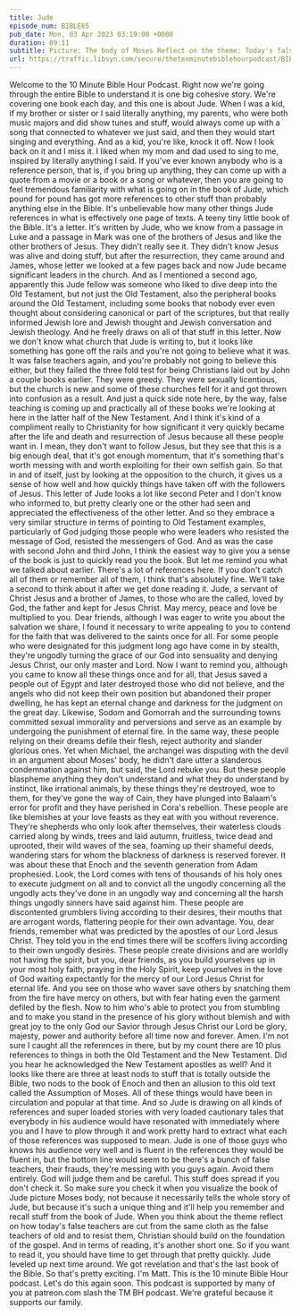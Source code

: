 ```yaml
---
title: Jude
episode_num: BIBLE65
pub_date: Mon, 03 Apr 2023 03:19:00 +0000
duration: 09:11
subtitle: Picture: The body of Moses Reflect on the theme: Today's false teachers are cut from the same cloth, and to resist them, build on the foundation of the Gospel. If you don't have time to read it all: Let Matt read it to you! Thanks to everyone who...
url: https://traffic.libsyn.com/secure/thetenminutebiblehourpodcast/BIBLE65_-_Jude.mp3
---
```


 Welcome to the 10 Minute Bible Hour Podcast. Right now we're going through the entire Bible to understand it is one big cohesive story. We're covering one book each day, and this one is about Jude. When I was a kid, if my brother or sister or I said literally anything, my parents, who were both music majors and did show tunes and stuff, would always come up with a song that connected to whatever we just said, and then they would start singing and everything. And as a kid, you're like, knock it off. Now I look back on it and I miss it. I liked when my mom and dad used to sing to me, inspired by literally anything I said. If you've ever known anybody who is a reference person, that is, if you bring up anything, they can come up with a quote from a movie or a book or a song or whatever, then you are going to feel tremendous familiarity with what is going on in the book of Jude, which pound for pound has got more references to other stuff than probably anything else in the Bible. It's unbelievable how many other things Jude references in what is effectively one page of texts. A teeny tiny little book of the Bible. It's a letter. It's written by Jude, who we know from a passage in Luke and a passage in Mark was one of the brothers of Jesus and like the other brothers of Jesus. They didn't really see it. They didn't know Jesus was alive and doing stuff, but after the resurrection, they came around and James, whose letter we looked at a few pages back and now Jude became significant leaders in the church. And as I mentioned a second ago, apparently this Jude fellow was someone who liked to dive deep into the Old Testament, but not just the Old Testament, also the peripheral books around the Old Testament, including some books that nobody ever even thought about considering canonical or part of the scriptures, but that really informed Jewish lore and Jewish thought and Jewish conversation and Jewish theology. And he freely draws on all of that stuff in this letter. Now we don't know what church that Jude is writing to, but it looks like something has gone off the rails and you're not going to believe what it was. It was false teachers again, and you're probably not going to believe this either, but they failed the three fold test for being Christians laid out by John a couple books earlier. They were greedy. They were sexually licentious, but the church is new and some of these churches fell for it and got thrown into confusion as a result. And just a quick side note here, by the way, false teaching is coming up and practically all of these books we're looking at here in the latter half of the New Testament. And I think it's kind of a compliment really to Christianity for how significant it very quickly became after the life and death and resurrection of Jesus because all these people want in. I mean, they don't want to follow Jesus, but they see that this is a big enough deal, that it's got enough momentum, that it's something that's worth messing with and worth exploiting for their own selfish gain. So that in and of itself, just by looking at the opposition to the church, it gives us a sense of how well and how quickly things have taken off with the followers of Jesus. This letter of Jude looks a lot like second Peter and I don't know who informed to, but pretty clearly one or the other had seen and appreciated the effectiveness of the other letter. And so they embrace a very similar structure in terms of pointing to Old Testament examples, particularly of God judging those people who were leaders who resisted the message of God, resisted the messengers of God. And as was the case with second John and third John, I think the easiest way to give you a sense of the book is just to quickly read you the book. But let me remind you what we talked about earlier. There's a lot of references here. If you don't catch all of them or remember all of them, I think that's absolutely fine. We'll take a second to think about it after we get done reading it. Jude, a servant of Christ Jesus and a brother of James, to those who are the called, loved by God, the father and kept for Jesus Christ. May mercy, peace and love be multiplied to you. Dear friends, although I was eager to write you about the salvation we share, I found it necessary to write appealing to you to contend for the faith that was delivered to the saints once for all. For some people who were designated for this judgment long ago have come in by stealth, they're ungodly turning the grace of our God into sensuality and denying Jesus Christ, our only master and Lord. Now I want to remind you, although you came to know all these things once and for all, that Jesus saved a people out of Egypt and later destroyed those who did not believe, and the angels who did not keep their own position but abandoned their proper dwelling, he has kept an eternal change and darkness for the judgment on the great day. Likewise, Sodom and Gomorrah and the surrounding towns committed sexual immorality and perversions and serve as an example by undergoing the punishment of eternal fire. In the same way, these people relying on their dreams defile their flesh, reject authority and slander glorious ones. Yet when Michael, the archangel was disputing with the devil in an argument about Moses' body, he didn't dare utter a slanderous condemnation against him, but said, the Lord rebuke you. But these people blaspheme anything they don't understand and what they do understand by instinct, like irrational animals, by these things they're destroyed, woe to them, for they've gone the way of Cain, they have plunged into Balaam's error for profit and they have perished in Cora's rebellion. These people are like blemishes at your love feasts as they eat with you without reverence. They're shepherds who only look after themselves, their waterless clouds carried along by winds, trees and laid autumn, fruitless, twice dead and uprooted, their wild waves of the sea, foaming up their shameful deeds, wandering stars for whom the blackness of darkness is reserved forever. It was about these that Enoch and the seventh generation from Adam prophesied. Look, the Lord comes with tens of thousands of his holy ones to execute judgment on all and to convict all the ungodly concerning all the ungodly acts they've done in an ungodly way and concerning all the harsh things ungodly sinners have said against him. These people are discontented grumblers living according to their desires, their mouths that are arrogant words, flattering people for their own advantage. You, dear friends, remember what was predicted by the apostles of our Lord Jesus Christ. They told you in the end times there will be scoffers living according to their own ungodly desires. These people create divisions and are worldly not having the spirit, but you, dear friends, as you build yourselves up in your most holy faith, praying in the Holy Spirit, keep yourselves in the love of God waiting expectantly for the mercy of our Lord Jesus Christ for eternal life. And you see on those who waver save others by snatching them from the fire have mercy on others, but with fear hating even the garment defiled by the flesh. Now to him who's able to protect you from stumbling and to make you stand in the presence of his glory without blemish and with great joy to the only God our Savior through Jesus Christ our Lord be glory, majesty, power and authority before all time now and forever. Amen. I'm not sure I caught all the references in there, but by my count there are 10 plus references to things in both the Old Testament and the New Testament. Did you hear he acknowledged the New Testament apostles as well? And it looks like there are three at least nods to stuff that is totally outside the Bible, two nods to the book of Enoch and then an allusion to this old text called the Assumption of Moses. All of these things would have been in circulation and popular at that time. And so Jude is drawing on all kinds of references and super loaded stories with very loaded cautionary tales that everybody in his audience would have resonated with immediately where you and I have to plow through it and work pretty hard to extract what each of those references was supposed to mean. Jude is one of those guys who knows his audience very well and is fluent in the references they would be fluent in, but the bottom line would seem to be there's a bunch of false teachers, their frauds, they're messing with you guys again. Avoid them entirely. God will judge them and be careful. This stuff does spread if you don't check it. So make sure you check it when you visualize the book of Jude picture Moses body, not because it necessarily tells the whole story of Jude, but because it's such a unique thing and it'll help you remember and recall stuff from the book of Jude. When you think about the theme reflect on how today's false teachers are cut from the same cloth as the false teachers of old and to resist them, Christian should build on the foundation of the gospel. And in terms of reading, it's another short one. So if you want to read it, you should have time to get through that pretty quickly. Jude leveled up next time around. We got revelation and that's the last book of the Bible. So that's pretty exciting. I'm Matt. This is the 10 minute Bible Hour podcast. Let's do this again soon. This podcast is supported by many of you at patreon.com slash the TM BH podcast. We're grateful because it supports our family.